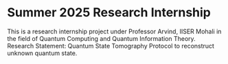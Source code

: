# Summer 2025 Research Internship
This is a research internship project under Professor Arvind, IISER Mohali in the field of Quantum Computing and Quantum Information Theory. 
<br>
Research Statement: Quantum State Tomography Protocol to reconstruct unknown quantum state. 
